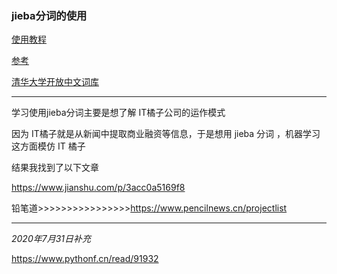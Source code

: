 ### jieba分词的使用

[使用教程]([https://gitee.com/super__man/qqq/blob/master/%E6%95%B0%E6%8D%AE%E5%88%86%E6%9E%90/%E6%9C%BA%E5%99%A8%E5%AD%A6%E4%B9%A0/2020%E5%B9%B402%E6%9C%8819%E6%97%A5/%E7%BB%93%E5%B7%B4%E5%88%86%E8%AF%8D.ipynb](https://gitee.com/super__man/qqq/blob/master/数据分析/机器学习/2020年02月19日/结巴分词.ipynb))

[参考](https://blog.csdn.net/weixin_30709809/article/details/94788922)

[清华大学开放中文词库](http://thuocl.thunlp.org/)

------

学习使用jieba分词主要是想了解 IT橘子公司的运作模式

因为 IT橘子就是从新闻中提取商业融资等信息，于是想用 jieba 分词 ，机器学习这方面模仿 IT 橘子

结果我找到了以下文章

https://www.jianshu.com/p/3acc0a5169f8

铅笔道>>>>>>>>>>>>>>>>https://www.pencilnews.cn/projectlist

------

*2020年7月31日补充*

https://www.pythonf.cn/read/91932



